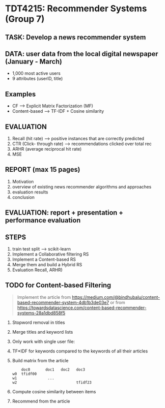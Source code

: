 # TDT4215: Recommender Systems (Group 7)

## TASK: Develop a news recommender system

## DATA: user data from the local digital newspaper (January - March)

- 1,000 most active users
- 9 attributes (userID, title)

## Examples

- CF --> Explicit Matrix Factorization (MF)
- Content-based --> TF-IDF + Cosine similarity

## EVALUATION

1. Recall (hit rate) --> positive instances that are correctly predicted
2. CTR (Click- through rate) --> recommendations clicked over total rec
3. ARHR (average reciprocal hit rate)
4. MSE

## REPORT (max 15 pages)

1. Motivation
2. overview of existing news recommender algorithms and approaches
3. evaluation results
4. conclusion

## EVALUATION: report + presentation + performance evaluation

## STEPS

1. train test split --> scikit-learn
2. Implement a Collaborative filtering RS
3. Implement a Content-based RS
4. Merge them and build a Hybrid RS
5. Evaluation Recall, ARHR)

## TODO for Content-based Filtering

> Implement the article from
> https://medium.com/@bindhubalu/content-based-recommender-system-4db1b3de03e7
> or from
> https://towardsdatascience.com/content-based-recommender-systems-28a1dbd858f5

1. Stopword removal in titles
2. Merge titles and keyword lists
3. Only work with single user file:
4. TF\*IDF for keywords compared to the keywords of all their articles
5. Build matrix from the article

   ```asciiart
       doc0       doc1   doc2   doc3
   w0  tfidf00
   w1              ...
   w2                           tfidf23
   ```

6. Compute cosine similarity between items
7. Recommend from the article
